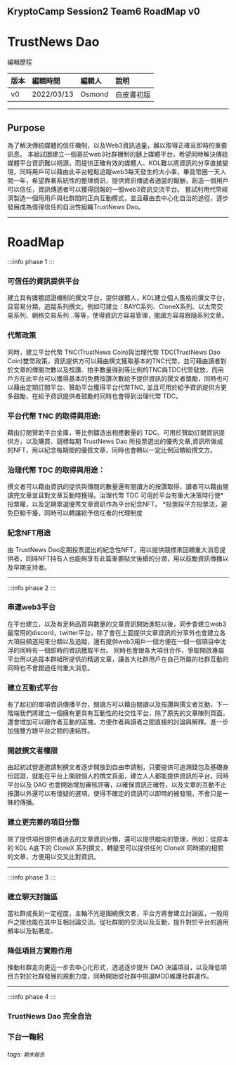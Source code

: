 ## KryptoCamp Session2 Team6 RoadMap v0

# TrustNews Dao

編輯歷程

|版本|編輯時間|編輯人|說明|
|:---|:---|:---|:---|
|v0|2022/03/13|Osmond|白皮書初版|


----

## Purpose

為了解決傳統媒體的信任機制，以及Web3資訊過量，難以取得正確且即時的重要訊息。
本組試圖建立一個基於web3社群機制的鏈上媒體平台，希望同時解決傳統媒體平台資訊難以朔源，而提供正確有效的媒體人、KOL難以將資訊的分享直接變現，同時用戶可以藉由此平台輕鬆追蹤web3每天發生的大小事，畢竟幣圈一天人間一年，希望靠著系統性的整理資訊，提供資訊傳遞者適當的報酬，創造一個用戶可以信任，資訊傳遞者可以獲得回報的一個web3資訊交流平台。
嘗試利用代幣經濟製造一個用用戶與社群間的正向互動模式，並且藉由去中心化自治的途徑，逐步發展成為值得信任的自治性組織TrustNews Dao。

----


# RoadMap

:::info
phase 1
:::


### 可信任的資訊提供平台

建立具有媒體認證機制的撰文平台，提供媒體人，KOL建立個人風格的撰文平台，且容易分類，追蹤系列撰文。例如可建立：BAYC系列、CloneX系列、以太幣交易系列、網格交易系列...等等，使得資訊方容易管理，閱讀方容易跟隨系列文章。
    
### 代幣政策

同時，建立平台代幣 TNC(TrustNews Coin)與治理代幣 TDC(TrustNews Dao Coin)雙幣政策，資訊提供方可以藉由撰文獲取基本的TNC代幣，並可藉由讀者對於文章的傳閱次數以及按讚、拍手數量得到等比例的TNC與TDC代幣發放，而用戶方在此平台可以獲得基本的免費按讚次數給予提供資訊的撰文者獎勵，同時也可以藉由定期訂閱平台、贊助平台獲得平台代幣TNC, 並且可用於給予資訊提供方更多鼓勵，在給予資訊提供者鼓勵的同時也會得到治理代幣 TDC。

### 平台代幣 TNC 的取得與用途:

藉由訂閱贊助平台金庫，等比例鑄造出相應數量的 TDC。可用於贊助訂閱資訊提供方，以及購買、競標每期 TrustNews Dao 所投票選出的優秀文章,資訊所做成的NFT，用以紀念每期間的優質文章，同時也會轉以一定比例回饋給撰文方。

### 治理代幣 TDC 的取得與用途：

撰文者可以藉由資訊的提供與傳閱的數量還有閱讀方的按讚取得，讀者可以藉由閱讀完文章並且對文章互動時獲得。治理代幣 TDC 可用於平台有重大決策時行使*投票權，以及定期票選優秀文章資訊作為平台紀念NFT。
        *投票採平方投票法，避免巨鯨干擾，同時可以轉讓給予信任者的代理制度
       
### 紀念NFT用途
    
由 TrustNews Dao定期投票選出的紀念性NFT，用以提供競標來回饋重大消息提供者，同時NFT持有人也能夠享有此篇重要貼文後續的分潤，用以鼓勵資訊傳播以及早期支持者。 
    
---

:::info
phase 2
:::

### 串連web3平台

在平台建立，以及有足夠品質與數量的文章資訊開始進駐以後，同步會建立web3最常用的discord，twitter平台，除了會在上面提供文章資訊的分享外也會建立各大項目頻道用來分類以及追蹤，還有提供web3用戶一個方便在一個一個項目中沈浮的同時有一個即時的資訊獲取平台。
    同時也會跟各大項目合作，爭取開啟專屬平台用以追蹤本群組所提供的精選文章，讓各大社群用戶在自己所屬的社群互動的同時也不會錯過任何重大消息。

### 建立互動式平台

有了起初的單項資訊傳播平台，閱讀方可以藉由閱讀以及按讚與撰文者互動，下一階端我們將建立一個擁有更具有互動性的社交性平台，除了原先的文章陳列頁面，還會增加可以跟作者互動的區塊，方便作者與讀者之間直接的討論與解釋。進一步加強雙方跟平台之間的連結性。

### 開啟撰文者權限

由起初試營運邀請制撰文者逐步開放到自由申請制，只要提供可追溯錢包及基礎身份認證，就能在平台上開啟個人的撰文頁面，建立人人都能提供資訊的平台，同時平台以及 DAO 也會開始增加審核評審，以確保資訊正確性，以及文章的互動不止按讚以外還可以有懷疑的選項，使得不確定的資訊可以即時的被發現，不會只是一昧的傳播。
    
### 建立更完善的項目分類

除了提供項目提供者過去的文章資訊分類，還可以提供縱向的管理，例如：從原本的 KOL A底下的 CloneX 系列撰文，轉變至可以提供任何 CloneX 同時期的相關的文章，方便用以交叉比對資訊。
    
--- 
  
:::info
phase 3
:::

### 建立聊天討論區

當社群成長到一定程度，主軸不光是圍繞撰文者，平台方將會建立討論區，一般用戶之間也能在其中互相討論交流。從社群間的交流以及互動，提升對於平台的適用頻率以及黏著度。

### 降低項目方實際作用

推動社群走向更近一步去中心化形式，透過逐步提升 DAO 決議項目，以及降低項目方對於社群發展的規劃力度，同時開始從社群中挑選MOD維護社群運作。
    

---

:::info
phase 4
:::


### TrustNews Dao 完全自治
### 下台一鞠躬




###### tags: `期末報告`